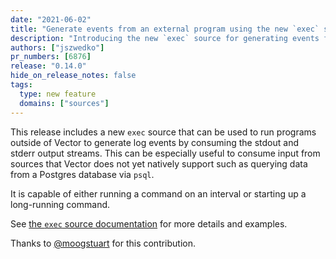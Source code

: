 ```yaml
---
date: "2021-06-02"
title: "Generate events from an external program using the new `exec` source"
description: "Introducing the new `exec` source for generating events from the output of other programs"
authors: ["jszwedko"]
pr_numbers: [6876]
release: "0.14.0"
hide_on_release_notes: false
tags:
  type: new feature
  domains: ["sources"]
---
```


This release includes a new `exec` source that can be used to run programs outside of Vector to generate log events by
consuming the stdout and stderr output streams. This can be especially useful to consume input from sources that Vector
does not yet natively support such as querying data from a Postgres database via `psql`.

It is capable of either running a command on an interval or starting up a long-running command.

See [the `exec` source documentation][exec] for more details and examples.

Thanks to [@moogstuart](https://github.com/moogstuart) for this contribution.

[exec]: /docs/reference/configuration/sources/exec
